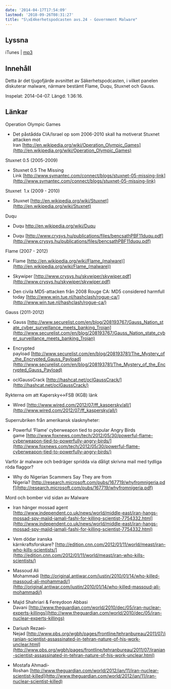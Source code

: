 ```yaml
---
date: '2014-04-17T17:54:09'
lastmod: '2018-09-26T08:31:27'
title: "S\xE4kerhetspodcasten avs.24 - Government Malware"
---
```

## Lyssna

iTunes \| [mp3](http://traffic.libsyn.com/sakerhetspodcasten/sakpv15_us_malware_-_v2_mixdown.mp3)

## Innehåll

Detta är det tjugofjärde avsnittet av Säkerhetspodcasten, i vilket panelen diskuterar
malware, närmare bestämt Flame, Duqu, Stuxnet och Gauss.

Inspelat: 2014-04-07. Längd: 1:36:16.

## Länkar

Operation Olympic Games

* Det påstådda CIA/Israel op som 2006-2010 skall ha motiverat Stuxnet attacken mot Iran [http://en.wikipedia.org/wiki/Operation_Olympic_Games](http://en.wikipedia.org/wiki/Operation_Olympic_Games)



Stuxnet 0.5 (2005-2009)

* Stuxnet 0.5 The Missing Link [http://www.symantec.com/connect/blogs/stuxnet-05-missing-link](http://www.symantec.com/connect/blogs/stuxnet-05-missing-link)



Stuxnet  1.x (2009 - 2010)

* Stuxnet [http://en.wikipedia.org/wiki/Stuxnet](http://en.wikipedia.org/wiki/Stuxnet)



Duqu

* Duqu http://en.wikipedia.org/wiki/Duqu

* Duqu [http://www.crysys.hu/publications/files/bencsathPBF11duqu.pdf](http://www.crysys.hu/publications/files/bencsathPBF11duqu.pdf)



Flame (2007 - 2012)

* Flame [http://en.wikipedia.org/wiki/Flame_(malware)](http://en.wikipedia.org/wiki/Flame_(malware))

* Skywiper [http://www.crysys.hu/skywiper/skywiper.pdf](http://www.crysys.hu/skywiper/skywiper.pdf)

* Den civila MD5-attacken från 2008 Rouge CA: MD5 considered harmfull today [http://www.win.tue.nl/hashclash/rogue-ca/](http://www.win.tue.nl/hashclash/rogue-ca/)



Gauss (2011-2012)

* Gauss [http://www.securelist.com/en/blog/208193767/Gauss_Nation_state_cyber_surveillance_meets_banking_Trojan](http://www.securelist.com/en/blog/208193767/Gauss_Nation_state_cyber_surveillance_meets_banking_Trojan)

* Encrypted payload [http://www.securelist.com/en/blog/208193781/The_Mystery_of_the_Encrypted_Gauss_Payload](http://www.securelist.com/en/blog/208193781/The_Mystery_of_the_Encrypted_Gauss_Payload)

* oclGaussCrack [http://hashcat.net/oclGaussCrack/](http://hashcat.net/oclGaussCrack/)



Rykterna om att Kapersky&lt;-&gt;FSB (KGB) länk

* Wired [http://www.wired.com/2012/07/ff_kaspersky/all/](http://www.wired.com/2012/07/ff_kaspersky/all/)



Superrubriken från amerikansk slasknyheter:

* Powerful ‘Flame’ cyberweapon tied to popular Angry Birds game [http://www.foxnews.com/tech/2012/05/30/powerful-flame-cyberweapon-tied-to-powerfully-angry-birds/](http://www.foxnews.com/tech/2012/05/30/powerful-flame-cyberweapon-tied-to-powerfully-angry-birds/)



Varför är malware och bedräger spridda via dåligt skrivna mail med tydliga röda flaggor?

* Why do Nigerian Scammers Say They are from Nigeria? [http://research.microsoft.com/pubs/167719/whyfromnigeria.pdf](http://research.microsoft.com/pubs/167719/whyfromnigeria.pdf)



Mord och bomber vid sidan av Malware

* Iran hänger mossad agent [http://www.independent.co.uk/news/world/middle-east/iran-hangs-mossad-spy-majid-jamali-fashi-for-killing-scientist-7754332.html](http://www.independent.co.uk/news/world/middle-east/iran-hangs-mossad-spy-majid-jamali-fashi-for-killing-scientist-7754332.html)

* Vem dödar iranska kärnkraftsforskare? [http://edition.cnn.com/2012/01/11/world/meast/iran-who-kills-scientists/](http://edition.cnn.com/2012/01/11/world/meast/iran-who-kills-scientists/)

* Massoud Ali Mohammadi [http://original.antiwar.com/justin/2010/01/14/who-killed-massoud-ali-mohammadi/](http://original.antiwar.com/justin/2010/01/14/who-killed-massoud-ali-mohammadi/)

* Majid Shahriari & Fereydoon Abbasi Davani [http://www.theguardian.com/world/2010/dec/05/iran-nuclear-experts-killings](http://www.theguardian.com/world/2010/dec/05/iran-nuclear-experts-killings)

* Dariush Rezaei-Nejad [http://www.pbs.org/wgbh/pages/frontline/tehranbureau/2011/07/iranian-scientist-assassinated-in-tehran-nature-of-his-work-unclear.html](http://www.pbs.org/wgbh/pages/frontline/tehranbureau/2011/07/iranian-scientist-assassinated-in-tehran-nature-of-his-work-unclear.html)

* Mostafa Ahmadi-Roshan [http://www.theguardian.com/world/2012/jan/11/iran-nuclear-scientist-killed](http://www.theguardian.com/world/2012/jan/11/iran-nuclear-scientist-killed)




